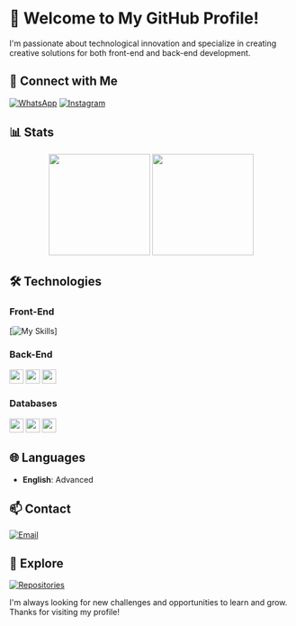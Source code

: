 # 👋 Welcome to My GitHub Profile!

I'm passionate about technological innovation and specialize in creating creative solutions for both front-end and back-end development.

## 🚀 Connect with Me

[![WhatsApp](https://skillicons.dev/icons?i=whatsapp)](https://api.whatsapp.com/send?phone=5516997166537)
[![Instagram](https://img.shields.io/badge/Instagram-E4405F?style=flat-square&logo=instagram&logoColor=white)](https://instagram.com/antonio_jsx)

## 📊 Stats

<p align="center">
  <img src="https://github-readme-stats.vercel.app/api?username=skuzu7&show_icons=true&theme=github_dark" height="180em" />
  <img src="https://github-readme-stats.vercel.app/api/top-langs/?username=skuzu7&layout=compact&theme=github_dark" height="180em" />
</p>

## 🛠️ Technologies

### Front-End
[![My Skills](https://skillicons.dev/icons?i=react,angular,css,html,tailwind,boostrap)]

### Back-End
<img src="https://img.shields.io/badge/-Node.js-339933?logo=node.js&logoColor=white&style=flat-square" height="25" />
<img src="https://img.shields.io/badge/-C%23-239120?logo=c-sharp&logoColor=white&style=flat-square" height="25" />
<img src="https://img.shields.io/badge/-Python-3776AB?logo=python&logoColor=white&style=flat-square" height="25" />

### Databases
<img src="https://img.shields.io/badge/-SQL-4479A1?logo=mysql&logoColor=white&style=flat-square" height="25" />
<img src="https://img.shields.io/badge/-MongoDB-47A248?logo=mongodb&logoColor=white&style=flat-square" height="25" />
<img src="https://img.shields.io/badge/-MySQL-4479A1?logo=mysql&logoColor=white&style=flat-square" height="25" />

## 🌐 Languages

- **English**: Advanced

## 📫 Contact

[![Email](https://img.shields.io/badge/Email-D14836?style=flat-square&logo=gmail&logoColor=white)](mailto:yourEmail)

## 🔗 Explore

[![Repositories](https://img.shields.io/badge/-Repositories-100000?style=flat-square&logo=github&logoColor=white)](https://github.com/skuzu7?tab=repositories)

I'm always looking for new challenges and opportunities to learn and grow. Thanks for visiting my profile!
